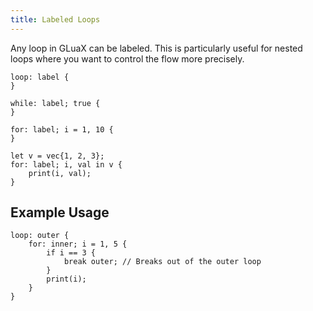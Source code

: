 ```yaml
---
title: Labeled Loops
---
```


Any loop in GLuaX can be labeled. This is particularly useful for nested loops where you want to control the flow more precisely.

```gluax
loop: label {
}

while: label; true {
}

for: label; i = 1, 10 {
}

let v = vec{1, 2, 3};
for: label; i, val in v {
    print(i, val);
}
```

## Example Usage

```gluax
loop: outer {
    for: inner; i = 1, 5 {
        if i == 3 {
            break outer; // Breaks out of the outer loop
        }
        print(i);
    }
}
```
